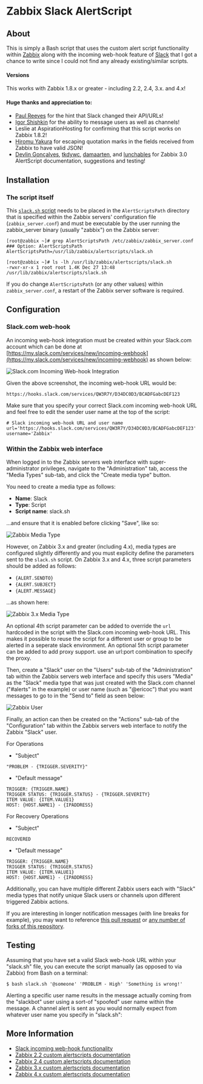 Zabbix Slack AlertScript
========================


About
-----
This is simply a Bash script that uses the custom alert script functionality within [Zabbix](http://www.zabbix.com/) along with the incoming web-hook feature of [Slack](https://slack.com/) that I got a chance to write since I could not find any already existing/similar scripts.

#### Versions
This works with Zabbix 1.8.x or greater - including 2.2, 2.4, 3.x. and 4.x!

#### Huge thanks and appreciation to:

* [Paul Reeves](https://github.com/pdareeves/) for the hint that Slack changed their API/URLs!
* [Igor Shishkin](https://github.com/teran) for the ability to message users as well as channels!
* Leslie at AspirationHosting for confirming that this script works on Zabbix 1.8.2!
* [Hiromu Yakura](https://github.com/hiromu) for escaping quotation marks in the fields received from Zabbix to have valid JSON!
* [Devlin Gonçalves](https://github.com/devlinrcg), [tkdywc](https://github.com/tkdywc), [damaarten](https://github.com/damaarten), and [lunchables](https://github.com/lunchables) for Zabbix 3.0 AlertScript documentation, suggestions and testing!

Installation
------------

### The script itself

This [`slack.sh` script](https://github.com/ericoc/zabbix-slack-alertscript/raw/master/slack.sh) needs to be placed in the `AlertScriptsPath` directory that is specified within the Zabbix servers' configuration file (`zabbix_server.conf`) and must be executable by the user running the zabbix_server binary (usually "zabbix") on the Zabbix server:

	[root@zabbix ~]# grep AlertScriptsPath /etc/zabbix/zabbix_server.conf
	### Option: AlertScriptsPath
	AlertScriptsPath=/usr/lib/zabbix/alertscripts/slack.sh

	[root@zabbix ~]# ls -lh /usr/lib/zabbix/alertscripts/slack.sh
	-rwxr-xr-x 1 root root 1.4K Dec 27 13:48 /usr/lib/zabbix/alertscripts/slack.sh

If you do change `AlertScriptsPath` (or any other values) within `zabbix_server.conf`, a restart of the Zabbix server software is required.

Configuration
-------------

### Slack.com web-hook

An incoming web-hook integration must be created within your Slack.com account which can be done at [https://my.slack.com/services/new/incoming-webhook](https://my.slack.com/services/new/incoming-webhook) as shown below:

![Slack.com Incoming Web-hook Integration](https://pictures.ericoc.com/github/newapi/slack-integration.png "Slack.com Incoming Web-hook Integration")

Given the above screenshot, the incoming web-hook URL would be:

	https://hooks.slack.com/services/QW3R7Y/D34DC0D3/BCADFGabcDEF123
	
Make sure that you specify your correct Slack.com incoming web-hook URL and feel free to edit the sender user name at the top of the script:

	# Slack incoming web-hook URL and user name
	url='https://hooks.slack.com/services/QW3R7Y/D34DC0D3/BCADFGabcDEF123'
	username='Zabbix'


### Within the Zabbix web interface

When logged in to the Zabbix servers web interface with super-administrator privileges, navigate to the "Administration" tab, access the "Media Types" sub-tab, and click the "Create media type" button.

You need to create a media type as follows:

* **Name**: Slack
* **Type**: Script
* **Script name**: slack.sh

...and ensure that it is enabled before clicking "Save", like so:

![Zabbix Media Type](https://pictures.ericoc.com/github/zabbix-mediatype.png "Zabbix Media Type")

However, on Zabbix 3.x and greater (including 4.x), media types are configured slightly differently and you must explicity define the parameters sent to the `slack.sh` script. On Zabbix 3.x and 4.x, three script parameters should be added as follows:

* `{ALERT.SENDTO}`
* `{ALERT.SUBJECT}`
* `{ALERT.MESSAGE}`

...as shown here:

![Zabbix 3.x Media Type](https://pictures.ericoc.com/github/zabbix3-mediatype.png "Zabbix 3.x Media Type")

An optional 4th script parameter can be added to override the `url` hardcoded in the script with the Slack.com incoming web-hook URL. This makes it possible to reuse the script for a different user or group to be alerted in a seperate slack environment.
An optional 5th script parameter can be added to add proxy support. use an url:port combination to specify the proxy.

Then, create a "Slack" user on the "Users" sub-tab of the "Administration" tab within the Zabbix servers web interface and specify this users "Media" as the "Slack" media type that was just created with the Slack.com channel ("#alerts" in the example) or user name (such as "@ericoc") that you want messages to go to in the "Send to" field as seen below:

![Zabbix User](https://pictures.ericoc.com/github/zabbix-user.png "Zabbix User")

Finally, an action can then be created on the "Actions" sub-tab of the "Configuration" tab within the Zabbix servers web interface to notify the Zabbix "Slack" user.

For Operations

* "Subject"
```
"PROBLEM - {TRIGGER.SEVERITY}"
```
* "Default message"
```
TRIGGER: {TRIGGER.NAME}
TRIGGER STATUS: {TRIGGER.STATUS} - {TRIGGER.SEVERITY}
ITEM VALUE: {ITEM.VALUE1}
HOST: {HOST.NAME1} - {IPADDRESS}
```


For Recovery Operations

* "Subject"
```
RECOVERED
```
* "Default message"
```
TRIGGER: {TRIGGER.NAME}
TRIGGER STATUS: {TRIGGER.STATUS}
ITEM VALUE: {ITEM.VALUE1}
HOST: {HOST.NAME1} - {IPADDRESS}
```


Additionally, you can have multiple different Zabbix users each with "Slack" media types that notify unique Slack users or channels upon different triggered Zabbix actions.

If you are interesting in longer notification messages (with line breaks for example), you may want to reference [this pull request](https://github.com/ericoc/zabbix-slack-alertscript/pull/16) or [any number of forks of this repository](https://github.com/ericoc/zabbix-slack-alertscript/network).

Testing
-------
Assuming that you have set a valid Slack web-hook URL within your "slack.sh" file, you can execute the script manually (as opposed to via Zabbix) from Bash on a terminal:

	$ bash slack.sh '@someone' 'PROBLEM - High' 'Something is wrong!'

Alerting a specific user name results in the message actually coming from the "slackbot" user using a sort-of "spoofed" user name within the message. A channel alert is sent as you would normally expect from whatever user name you specify in "slack.sh":

More Information
----------------
* [Slack incoming web-hook functionality](https://my.slack.com/services/new/incoming-webhook)
* [Zabbix 2.2 custom alertscripts documentation](https://www.zabbix.com/documentation/2.2/manual/config/notifications/media/script)
* [Zabbix 2.4 custom alertscripts documentation](https://www.zabbix.com/documentation/2.4/manual/config/notifications/media/script)
* [Zabbix 3.x custom alertscripts documentation](https://www.zabbix.com/documentation/3.0/manual/config/notifications/media/script)
* [Zabbix 4.x custom alertscripts documentation](https://www.zabbix.com/documentation/4.0/manual/config/notifications/media/script)

